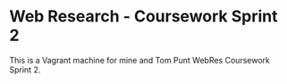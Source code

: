 # Web Research - Coursework Sprint 2
This is a Vagrant machine for mine and Tom Punt WebRes Coursework Sprint 2. 
